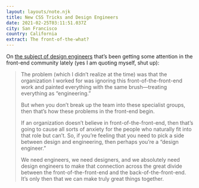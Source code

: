 ```yaml
---
layout: layouts/note.njk
title: New CSS Tricks and Design Engineers
date: 2021-02-25T03:11:51.037Z
city: San Francisco
country: California
extract: The front-of-the-what?
---
```


On [the subject of design engineers](https://css-tricks.com/newsletter/239-new-css-tricks-and-design-engineers/) that’s been getting some attention in the front-end community lately (yes I am quoting myself, shut up):

> The problem (which I didn’t realize at the time) was that the organization I worked for was ignoring this front-of-the-front-end work and painted everything with the same brush—treating everything as “engineering.”
>
> But when you don’t break up the team into these specialist groups, then that’s how these problems in the front-end begin.
>
> If an organization doesn’t believe in front-of-the-front-end, then that’s going to cause all sorts of anxiety for the people who naturally fit into that role but can’t. So, if you’re feeling that you need to pick a side between design and engineering, then perhaps you’re a “design engineer.”
>
> We need engineers, we need designers, and we absolutely need design engineers to make that connection across the great divide between the front-of-the-front-end and the back-of-the-front-end. It’s only then that we can make truly great things together.
